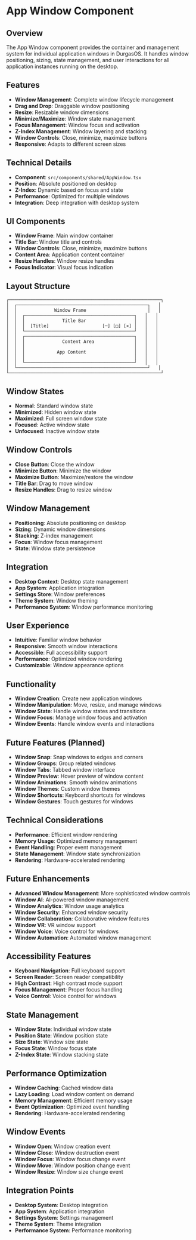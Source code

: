 # App Window Component

## Overview

The App Window component provides the container and management system for individual application windows in DurgasOS. It handles window positioning, sizing, state management, and user interactions for all application instances running on the desktop.

## Features

- **Window Management**: Complete window lifecycle management
- **Drag and Drop**: Draggable window positioning
- **Resize**: Resizable window dimensions
- **Minimize/Maximize**: Window state management
- **Focus Management**: Window focus and activation
- **Z-Index Management**: Window layering and stacking
- **Window Controls**: Close, minimize, maximize buttons
- **Responsive**: Adapts to different screen sizes

## Technical Details

- **Component**: `src/components/shared/AppWindow.tsx`
- **Position**: Absolute positioned on desktop
- **Z-Index**: Dynamic based on focus and state
- **Performance**: Optimized for multiple windows
- **Integration**: Deep integration with desktop system

## UI Components

- **Window Frame**: Main window container
- **Title Bar**: Window title and controls
- **Window Controls**: Close, minimize, maximize buttons
- **Content Area**: Application content container
- **Resize Handles**: Window resize handles
- **Focus Indicator**: Visual focus indication

## Layout Structure

```
┌─────────────────────────────────────────────────────────┐
│  ┌─────────────────────────────────────────────────┐   │
│  │              Window Frame                       │   │
│  │  ┌─────────────────────────────────────────┐   │   │
│  │  │              Title Bar                  │   │   │
│  │  │  [Title]                    [─] [□] [×] │   │   │
│  │  └─────────────────────────────────────────┘   │   │
│  │  ┌─────────────────────────────────────────┐   │   │
│  │  │              Content Area               │   │   │
│  │  │                                         │   │   │
│  │  │            App Content                  │   │   │
│  │  │                                         │   │   │
│  │  └─────────────────────────────────────────┘   │   │
│  └─────────────────────────────────────────────────┘   │
└─────────────────────────────────────────────────────────┘
```

## Window States

- **Normal**: Standard window state
- **Minimized**: Hidden window state
- **Maximized**: Full screen window state
- **Focused**: Active window state
- **Unfocused**: Inactive window state

## Window Controls

- **Close Button**: Close the window
- **Minimize Button**: Minimize the window
- **Maximize Button**: Maximize/restore the window
- **Title Bar**: Drag to move window
- **Resize Handles**: Drag to resize window

## Window Management

- **Positioning**: Absolute positioning on desktop
- **Sizing**: Dynamic window dimensions
- **Stacking**: Z-index management
- **Focus**: Window focus management
- **State**: Window state persistence

## Integration

- **Desktop Context**: Desktop state management
- **App System**: Application integration
- **Settings Store**: Window preferences
- **Theme System**: Window theming
- **Performance System**: Window performance monitoring

## User Experience

- **Intuitive**: Familiar window behavior
- **Responsive**: Smooth window interactions
- **Accessible**: Full accessibility support
- **Performance**: Optimized window rendering
- **Customizable**: Window appearance options

## Functionality

- **Window Creation**: Create new application windows
- **Window Manipulation**: Move, resize, and manage windows
- **Window State**: Handle window states and transitions
- **Window Focus**: Manage window focus and activation
- **Window Events**: Handle window events and interactions

## Future Features (Planned)

- **Window Snap**: Snap windows to edges and corners
- **Window Groups**: Group related windows
- **Window Tabs**: Tabbed window interface
- **Window Preview**: Hover preview of window content
- **Window Animations**: Smooth window animations
- **Window Themes**: Custom window themes
- **Window Shortcuts**: Keyboard shortcuts for windows
- **Window Gestures**: Touch gestures for windows

## Technical Considerations

- **Performance**: Efficient window rendering
- **Memory Usage**: Optimized memory management
- **Event Handling**: Proper event management
- **State Management**: Window state synchronization
- **Rendering**: Hardware-accelerated rendering

## Future Enhancements

- **Advanced Window Management**: More sophisticated window controls
- **Window AI**: AI-powered window management
- **Window Analytics**: Window usage analytics
- **Window Security**: Enhanced window security
- **Window Collaboration**: Collaborative window features
- **Window VR**: VR window support
- **Window Voice**: Voice control for windows
- **Window Automation**: Automated window management

## Accessibility Features

- **Keyboard Navigation**: Full keyboard support
- **Screen Reader**: Screen reader compatibility
- **High Contrast**: High contrast mode support
- **Focus Management**: Proper focus handling
- **Voice Control**: Voice control for windows

## State Management

- **Window State**: Individual window state
- **Position State**: Window position state
- **Size State**: Window size state
- **Focus State**: Window focus state
- **Z-Index State**: Window stacking state

## Performance Optimization

- **Window Caching**: Cached window data
- **Lazy Loading**: Load window content on demand
- **Memory Management**: Efficient memory usage
- **Event Optimization**: Optimized event handling
- **Rendering**: Hardware-accelerated rendering

## Window Events

- **Window Open**: Window creation event
- **Window Close**: Window destruction event
- **Window Focus**: Window focus change event
- **Window Move**: Window position change event
- **Window Resize**: Window size change event

## Integration Points

- **Desktop System**: Desktop integration
- **App System**: Application integration
- **Settings System**: Settings management
- **Theme System**: Theme integration
- **Performance System**: Performance monitoring
